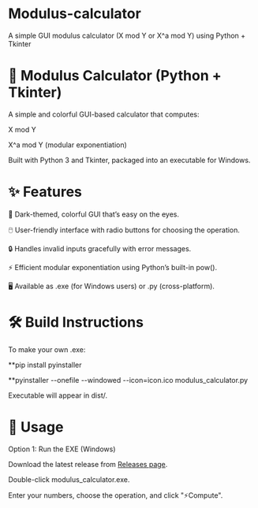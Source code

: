 # Modulus-calculator
A simple GUI modulus calculator (X mod Y or X^a mod Y) using Python + Tkinter



🔢 Modulus Calculator (Python + Tkinter)
========================================
A simple and colorful GUI-based calculator that computes:

X mod Y

X^a mod Y (modular exponentiation)

Built with Python 3 and Tkinter, packaged into an executable for Windows.

✨ Features
========================================

🎨 Dark-themed, colorful GUI that’s easy on the eyes.

🖱️ User-friendly interface with radio buttons for choosing the operation.

🔒 Handles invalid inputs gracefully with error messages.

⚡ Efficient modular exponentiation using Python’s built-in pow().

🖥️ Available as .exe (for Windows users) or .py (cross-platform).

🛠️ Build Instructions
======================
To make your own .exe:

**pip install pyinstaller

**pyinstaller --onefile --windowed --icon=icon.ico modulus_calculator.py

Executable will appear in dist/.

🚀 Usage
=======================================
Option 1: Run the EXE (Windows)

Download the latest release from [Releases page](Modulus-calculator/modulus-calculator.exe).

Double-click modulus_calculator.exe.

Enter your numbers, choose the operation, and click "⚡Compute".
